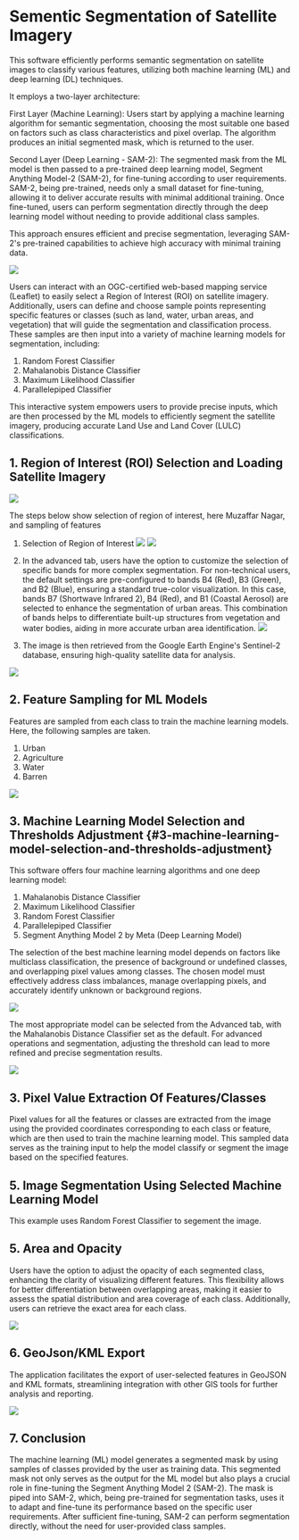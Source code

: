 # Sementic Segmentation of Satellite Imagery

This software efficiently performs semantic segmentation on satellite
images to classify various features, utilizing both machine learning
(ML) and deep learning (DL) techniques.

It employs a two-layer architecture:

First Layer (Machine Learning): Users start by applying a machine
learning algorithm for semantic segmentation, choosing the most suitable
one based on factors such as class characteristics and pixel overlap.
The algorithm produces an initial segmented mask, which is returned to
the user.

Second Layer (Deep Learning - SAM-2): The segmented mask from the ML
model is then passed to a pre-trained deep learning model, Segment
Anything Model-2 (SAM-2), for fine-tuning according to user
requirements. SAM-2, being pre-trained, needs only a small dataset for
fine-tuning, allowing it to deliver accurate results with minimal
additional training. Once fine-tuned, users can perform segmentation
directly through the deep learning model without needing to provide
additional class samples.

This approach ensures efficient and precise segmentation, leveraging
SAM-2's pre-trained capabilities to achieve high accuracy with minimal
training data.

![](https://raw.githubusercontent.com/ammar26627/segmentation-client/refs/heads/main/images/flowchart.png)

Users can interact with an OGC-certified web-based mapping service
(Leaflet) to easily select a Region of Interest (ROI) on satellite
imagery. Additionally, users can define and choose sample points
representing specific features or classes (such as land, water, urban
areas, and vegetation) that will guide the segmentation and
classification process. These samples are then input into a variety of
machine learning models for segmentation, including:

1.  Random Forest Classifier
2.  Mahalanobis Distance Classifier
3.  Maximum Likelihood Classifier
4.  Parallelepiped Classifier

This interactive system empowers users to provide precise inputs, which
are then processed by the ML models to efficiently segment the satellite
imagery, producing accurate Land Use and Land Cover (LULC)
classifications.

## 1. Region of Interest (ROI) Selection and Loading Satellite Imagery

![](https://raw.githubusercontent.com/ammar26627/segmentation-client/refs/heads/main/images/ui_1.png)

The steps below show selection of region of interest, here Muzaffar
Nagar, and sampling of features

1.  Selection of Region of Interest
    ![](https://raw.githubusercontent.com/ammar26627/segmentation-client/refs/heads/main/images/ui_2.png)
    ![](https://raw.githubusercontent.com/ammar26627/segmentation-client/refs/heads/main/images/ui_3.png)

1.  In the advanced tab, users have the option to customize the
    selection of specific bands for more complex segmentation. For
    non-technical users, the default settings are pre-configured to
    bands B4 (Red), B3 (Green), and B2 (Blue), ensuring a standard
    true-color visualization. In this case, bands B7 (Shortwave Infrared
    2), B4 (Red), and B1 (Coastal Aerosol) are selected to enhance the
    segmentation of urban areas. This combination of bands helps to
    differentiate built-up structures from vegetation and water bodies,
    aiding in more accurate urban area identification.
    ![](https://raw.githubusercontent.com/ammar26627/segmentation-client/refs/heads/main/images/ui_4.png)

1.  The image is then retrieved from the Google Earth Engine\'s
    Sentinel-2 database, ensuring high-quality satellite data for
    analysis.

![](https://raw.githubusercontent.com/ammar26627/segmentation-client/refs/heads/main/images/ui_5.PNG)

## 2. Feature Sampling for ML Models

Features are sampled from each class to train the machine learning
models. Here, the following samples are taken.

1.  Urban
2.  Agriculture
3.  Water
4.  Barren

![](https://raw.githubusercontent.com/ammar26627/segmentation-client/refs/heads/main/images/ui_6.PNG)

## 3. Machine Learning Model Selection and Thresholds Adjustment {#3-machine-learning-model-selection-and-thresholds-adjustment}

This software offers four machine learning algorithms and one deep
learning model:

1.  Mahalanobis Distance Classifier
2.  Maximum Likelihood Classifier
3.  Random Forest Classifier
4.  Parallelepiped Classifier
5.  Segment Anything Model 2 by Meta (Deep Learning Model)

The selection of the best machine learning model depends on factors like
multiclass classification, the presence of background or undefined
classes, and overlapping pixel values among classes. The chosen model
must effectively address class imbalances, manage overlapping pixels,
and accurately identify unknown or background regions.

![](https://raw.githubusercontent.com/ammar26627/segmentation-client/refs/heads/main/images/pixels.png)

The most appropriate model can be selected from the Advanced tab, with
the Mahalanobis Distance Classifier set as the default. For advanced
operations and segmentation, adjusting the threshold can lead to more
refined and precise segmentation results.

![](https://raw.githubusercontent.com/ammar26627/segmentation-client/refs/heads/main/images/ui_7.PNG)

## 3. Pixel Value Extraction Of Features/Classes

Pixel values for all the features or classes are extracted from the
image using the provided coordinates corresponding to each class or
feature, which are then used to train the machine learning model. This
sampled data serves as the training input to help the model classify or
segment the image based on the specified features.


## 5. Image Segmentation Using Selected Machine Learning Model

This example uses Random Forest Classifier to segement the image.

## 5. Area and Opacity

Users have the option to adjust the opacity of each segmented class,
enhancing the clarity of visualizing different features. This
flexibility allows for better differentiation between overlapping areas,
making it easier to assess the spatial distribution and area coverage of
each class. Additionally, users can retrieve the exact area for each
class.

![](https://raw.githubusercontent.com/ammar26627/segmentation-client/refs/heads/main/images/opacity.PNG)

## 6. GeoJson/KML Export

The application facilitates the export of user-selected features in
GeoJSON and KML formats, streamlining integration with other GIS tools
for further analysis and reporting.

![](https://raw.githubusercontent.com/ammar26627/segmentation-client/refs/heads/main/images/geojson.PNG)

## 7. Conclusion

The machine learning (ML) model generates a segmented mask by using
samples of classes provided by the user as training data. This segmented
mask not only serves as the output for the ML model but also plays a
crucial role in fine-tuning the Segment Anything Model 2 (SAM-2). The
mask is piped into SAM-2, which, being pre-trained for segmentation
tasks, uses it to adapt and fine-tune its performance based on the
specific user requirements. After sufficient fine-tuning, SAM-2 can
perform segmentation directly, without the need for user-provided class
samples.
